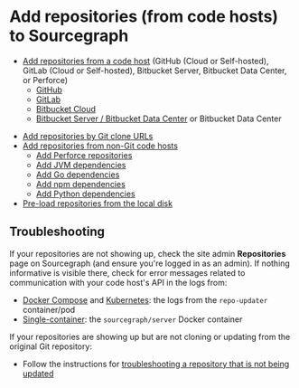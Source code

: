 # Add repositories (from code hosts) to Sourcegraph

- [Add repositories from a code host](../external_service/index.md) (GitHub (Cloud or Self-hosted), GitLab (Cloud or Self-hosted), Bitbucket Server, Bitbucket Data Center, or Perforce)
  - [GitHub](../external_service/github.md)
  - [GitLab](../external_service/gitlab.md)
  - [Bitbucket Cloud](../external_service/bitbucket_cloud.md)
  - [Bitbucket Server / Bitbucket Data Center](../external_service/bitbucket_server.md) or Bitbucket Data Center
<!--    - [Phabricator](../external_service/phabricator.md) -->
<!--   - [Gitolite](../external_service/gitolite.md) -->
<!--    - [AWS CodeCommit](../external_service/aws_codecommit.md) -->
- [Add repositories by Git clone URLs](../external_service/other.md)
- [Add repositories from non-Git code hosts](../external_service/non-git.md)
  - [Add Perforce repositories](perforce.md)
  - [Add JVM dependencies](../external_service/jvm.md)
  - [Add Go dependencies](../external_service/go.md)
  - [Add npm dependencies](../external_service/npm.md)
  - [Add Python dependencies](../external_service/python.md)
- [Pre-load repositories from the local disk](pre_load_from_local_disk.md)

## Troubleshooting

If your repositories are not showing up, check the site admin **Repositories** page on Sourcegraph (and ensure you're logged in as an admin).
If nothing informative is visible there, check for error messages related to communication with your code host's API in the logs from:

- [Docker Compose](../deploy/docker-compose/index.md) and [Kubernetes](../deploy/kubernetes/index.md): the logs from the `repo-updater` container/pod
- [Single-container](../deploy/docker-single-container/index.md): the `sourcegraph/server` Docker container

If your repositories are showing up but are not cloning or updating from the original Git repository:

- Follow the instructions for [troubleshooting a repository that is not being updated](../../admin/how-to/repo-not-updated.md)
